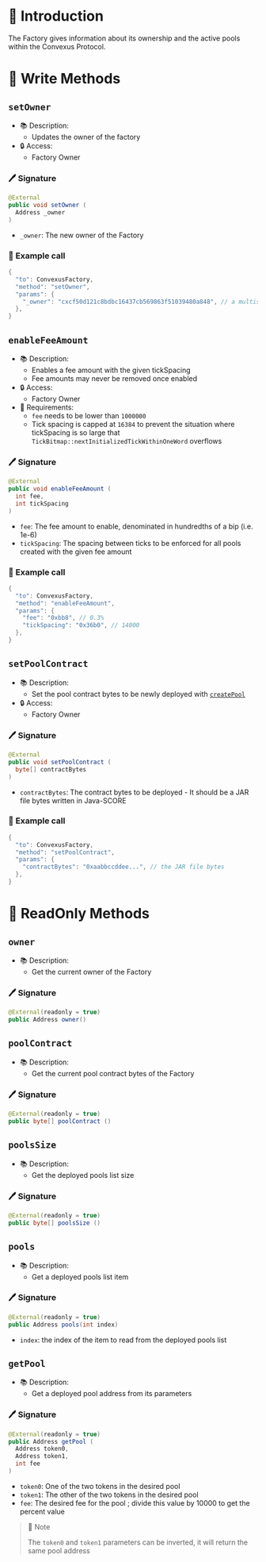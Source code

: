 # 📖 Introduction

The Factory gives information about its ownership and the active pools within the Convexus Protocol.

# 📜 Write Methods

## `setOwner`

- 📚 Description: 
  - Updates the owner of the factory
- 🔒 Access: 
  - Factory Owner

### 🖊️ Signature

```java
@External
public void setOwner (
  Address _owner
)
```

- `_owner`: The new owner of the Factory

### 🧪 Example call

```java
{
  "to": ConvexusFactory,
  "method": "setOwner",
  "params": {
    "_owner": "cxcf50d121c8bdbc16437cb569863f51039480a848", // a multisig contract
  },
}
```

## `enableFeeAmount`

- 📚 Description: 
  - Enables a fee amount with the given tickSpacing
  - Fee amounts may never be removed once enabled
- 🔒 Access: 
  - Factory Owner
- 🚩 Requirements:
  - `fee` needs to be lower than `1000000`
  - Tick spacing is capped at `16384` to prevent the situation where tickSpacing is so large that `TickBitmap::nextInitializedTickWithinOneWord` overflows

### 🖊️ Signature

```java
@External
public void enableFeeAmount (
  int fee, 
  int tickSpacing
)
```

- `fee`: The fee amount to enable, denominated in hundredths of a bip (i.e. 1e-6)
- `tickSpacing`: The spacing between ticks to be enforced for all pools created with the given fee amount

### 🧪 Example call

```java
{
  "to": ConvexusFactory,
  "method": "enableFeeAmount",
  "params": {
    "fee": "0xbb8", // 0.3%
    "tickSpacing": "0x36b0", // 14000
  },
}
```

## `setPoolContract`

- 📚 Description: 
  - Set the pool contract bytes to be newly deployed with [`createPool`](create-pool.md#createpool)
- 🔒 Access: 
  - Factory Owner

### 🖊️ Signature

```java
@External
public void setPoolContract (
  byte[] contractBytes
)
```

- `contractBytes`: The contract bytes to be deployed - It should be a JAR file bytes written in Java-SCORE

### 🧪 Example call

```java
{
  "to": ConvexusFactory,
  "method": "setPoolContract",
  "params": {
    "contractBytes": "0xaabbccddee...", // the JAR file bytes
  },
}
```

# 👀 ReadOnly Methods

## `owner`

- 📚 Description:
  - Get the current owner of the Factory

### 🖊️ Signature

```java
@External(readonly = true)
public Address owner()
```

## `poolContract`

- 📚 Description:
  - Get the current pool contract bytes of the Factory

### 🖊️ Signature

```java
@External(readonly = true)
public byte[] poolContract ()
```

## `poolsSize`

- 📚 Description:
  - Get the deployed pools list size

### 🖊️ Signature

```java
@External(readonly = true)
public byte[] poolsSize ()
```

## `pools`

- 📚 Description:
  - Get a deployed pools list item

### 🖊️ Signature

```java
@External(readonly = true)
public Address pools(int index)
```

- `index`: the index of the item to read from the deployed pools list


## `getPool`

- 📚 Description:
  - Get a deployed pool address from its parameters

### 🖊️ Signature

```java
@External(readonly = true)
public Address getPool (
  Address token0, 
  Address token1, 
  int fee
)
```

- `token0`: One of the two tokens in the desired pool
- `token1`: The other of the two tokens in the desired pool
- `fee`: The desired fee for the pool ; divide this value by 10000 to get the percent value


> 📝 Note
> 
> The `token0` and `token1` parameters can be inverted, it will return the same pool address